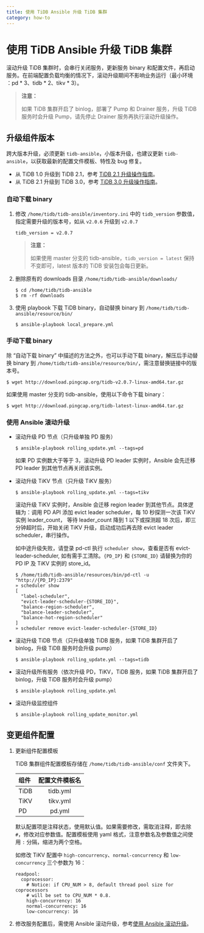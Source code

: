 ```yaml
---
title: 使用 TiDB Ansible 升级 TiDB 集群
category: how-to
---
```


# 使用 TiDB Ansible 升级 TiDB 集群

滚动升级 TiDB 集群时，会串行关闭服务，更新服务 binary 和配置文件，再启动服务。在前端配置负载均衡的情况下，滚动升级期间不影响业务运行（最小环境 ：pd \* 3、tidb \* 2、tikv \* 3）。

> **注意：**
>
> 如果 TiDB 集群开启了 binlog，部署了 Pump 和 Drainer 服务，升级 TiDB 服务时会升级 Pump，请先停止 Drainer 服务再执行滚动升级操作。

## 升级组件版本

跨大版本升级，必须更新 `tidb-ansible`，小版本升级，也建议更新 `tidb-ansible`，以获取最新的配置文件模板、特性及 bug 修复。

- 从 TiDB 1.0 升级到 TiDB 2.1，参考 [TiDB 2.1 升级操作指南](/dev/how-to/upgrade/to-tidb-2.1.md)。
- 从 TiDB 2.1 升级到 TiDB 3.0，参考 [TiDB 3.0 升级操作指南](/dev/how-to/upgrade/from-previous-version.md)。

### 自动下载 binary

1. 修改 `/home/tidb/tidb-ansible/inventory.ini` 中的 `tidb_version` 参数值，指定需要升级的版本号，如从 `v2.0.6` 升级到 `v2.0.7`

    ```
    tidb_version = v2.0.7
    ```

    > **注意：**
    >
    > 如果使用 master 分支的 tidb-ansible，`tidb_version = latest` 保持不变即可，latest 版本的 TiDB 安装包会每日更新。

2. 删除原有的 downloads 目录 `/home/tidb/tidb-ansible/downloads/`

    ```
    $ cd /home/tidb/tidb-ansible
    $ rm -rf downloads
    ```

3. 使用 playbook 下载 TiDB binary，自动替换 binary 到 `/home/tidb/tidb-ansible/resource/bin/`

    ```
    $ ansible-playbook local_prepare.yml
    ```

### 手动下载 binary

除 “自动下载 binary” 中描述的方法之外，也可以手动下载 binary，解压后手动替换 binary 到 `/home/tidb/tidb-ansible/resource/bin/`，需注意替换链接中的版本号。

```
$ wget http://download.pingcap.org/tidb-v2.0.7-linux-amd64.tar.gz
```

如果使用 master 分支的 tidb-ansible，使用以下命令下载 binary：

```
$ wget http://download.pingcap.org/tidb-latest-linux-amd64.tar.gz
```

### 使用 Ansible 滚动升级

- 滚动升级 PD 节点（只升级单独 PD 服务）

    ```
    $ ansible-playbook rolling_update.yml --tags=pd
    ```

    如果 PD 实例数大于等于 3，滚动升级 PD leader 实例时，Ansible 会先迁移 PD leader 到其他节点再关闭该实例。

- 滚动升级 TiKV 节点（只升级 TiKV 服务）

    ```
    $ ansible-playbook rolling_update.yml --tags=tikv
    ```

    滚动升级 TiKV 实例时，Ansible 会迁移 region leader 到其他节点。具体逻辑为：调用 PD API 添加 evict leader scheduler，每 10 秒探测一次该 TiKV 实例 leader_count， 等待 leader_count 降到 1 以下或探测超 18 次后，即三分钟超时后，开始关闭 TiKV 升级，启动成功后再去除 evict leader scheduler，串行操作。

    如中途升级失败，请登录 pd-ctl 执行 `scheduler show`，查看是否有 evict-leader-scheduler, 如有需手工清除。`{PD_IP}` 和 `{STORE_ID}` 请替换为你的 PD IP 及 TiKV 实例的 store_id。

    ```
    $ /home/tidb/tidb-ansible/resources/bin/pd-ctl -u "http://{PD_IP}:2379"
    » scheduler show
    [
      "label-scheduler",
      "evict-leader-scheduler-{STORE_ID}",
      "balance-region-scheduler",
      "balance-leader-scheduler",
      "balance-hot-region-scheduler"
    ]
    » scheduler remove evict-leader-scheduler-{STORE_ID}
    ```

- 滚动升级 TiDB 节点（只升级单独 TiDB 服务，如果 TiDB 集群开启了 binlog，升级 TiDB 服务时会升级 pump）

    ```
    $ ansible-playbook rolling_update.yml --tags=tidb
    ```

- 滚动升级所有服务（依次升级 PD，TiKV，TiDB 服务，如果 TiDB 集群开启了 binlog，升级 TiDB 服务时会升级 pump）

    ```
    $ ansible-playbook rolling_update.yml
    ```

- 滚动升级监控组件

    ```
    $ ansible-playbook rolling_update_monitor.yml
    ```

## 变更组件配置

1. 更新组件配置模板

    TiDB 集群组件配置模板存储在 `/home/tidb/tidb-ansible/conf` 文件夹下。

    | 组件       | 配置文件模板名     |
    | :-------- | :----------: |
    | TiDB | tidb.yml  |
    | TiKV | tikv.yml  |
    | PD | pd.yml  |

    默认配置项是注释状态，使用默认值。如果需要修改，需取消注释，即去除 `#`，修改对应参数值。配置模板使用 yaml 格式，注意参数名及参数值之间使用 `:` 分隔，缩进为两个空格。

    如修改 TiKV 配置中  `high-concurrency`、`normal-concurrency` 和 `low-concurrency` 三个参数为 16：

    ```
    readpool:
      coprocessor:
        # Notice: if CPU_NUM > 8, default thread pool size for coprocessors
        # will be set to CPU_NUM * 0.8.
        high-concurrency: 16
        normal-concurrency: 16
        low-concurrency: 16
    ```

2. 修改服务配置后，需使用 Ansible 滚动升级，参考[使用 Ansible 滚动升级](#使用-ansible-滚动升级)。
